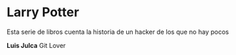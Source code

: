 # Larry Potter
Esta serie de libros cuenta la historia de un hacker de los que no hay pocos

**Luis Julca** Git Lover